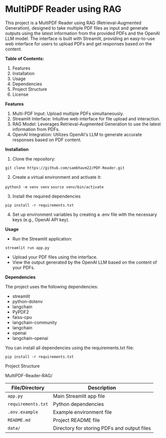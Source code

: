 # MultiPDF Reader using RAG

This project is a MultiPDF Reader using RAG (Retrieval-Augmented Generation), designed to take multiple PDF files as input and generate outputs using the latest information from the provided PDFs and the OpenAI LLM model. The interface is built with Streamlit, providing an easy-to-use web interface for users to upload PDFs and get responses based on the content.

**Table of Contents:** 
1. Features
2. Installation
3. Usage
4. Dependencies
5. Project Structure
6. License

**Features**
1. Multi-PDF Input: Upload multiple PDFs simultaneously.
2. Streamlit Interface: Intuitive web interface for file upload and interaction.
3. RAG Model: Leverages Retrieval-Augmented Generation to use the latest information from PDFs.
4. OpenAI Integration: Utilizes OpenAI's LLM to generate accurate responses based on PDF content.

**Installation**

1. Clone the repository:

```git clone https://github.com/sambhavm22/PDF-Reader.git```


2. Create a virtual environment and activate it:


```python3 -m venv venv```
```source venv/bin/activate```

3. Install the required dependencies

```pip install -r requirements.txt```

4. Set up environment variables by creating a .env file with the necessary keys (e.g., OpenAI API key).

**Usage**

- Run the Streamlit application:

```streamlit run app.py```
- Upload your PDF files using the interface.
- View the output generated by the OpenAI LLM based on the content of your PDFs.

**Dependencies**

The project uses the following dependencies:

- streamlit
- python-dotenv
- langchain
- PyPDF2
- faiss-cpu
- langchain-community
- langchain
- openai
- langchain-openai

You can install all dependencies using the requirements.txt file:

```pip install -r requirements.txt```

Project Structure

MultiPDF-Reader-RAG/

| File/Directory       | Description                            |
|----------------------|----------------------------------------|
| `app.py`             | Main Streamlit app file                |
| `requirements.txt`   | Python dependencies                    |
| `.env.example`       | Example environment file               |
| `README.md`          | Project README file                    |
| `data/`              | Directory for storing PDFs and output files |



